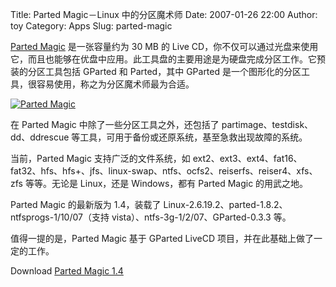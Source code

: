 Title: Parted Magic－Linux 中的分区魔术师
Date: 2007-01-26 22:00
Author: toy
Category: Apps
Slug: parted-magic

[Parted Magic](http://www.partedmagic.com/) 是一张容量约为 30 MB 的 Live
CD，你不仅可以通过光盘来使用它，而且也能够在优盘中应用。此工具盘的主要用途是为硬盘完成分区工作。它预装的分区工具包括
GParted 和 Parted，其中 GParted
是一个图形化的分区工具，很容易使用，称之为分区魔术师最为合适。

[![Parted
Magic](http://i.linuxtoy.org/i/2007/01/parted-magic_s.jpeg)](http://i.linuxtoy.org/i/2007/01/parted-magic.jpeg)

在 Parted Magic 中除了一些分区工具之外，还包括了
partimage、testdisk、dd、ddrescue
等工具，可用于备份或还原系统，基至急救出现故障的系统。

当前，Parted Magic 支持广泛的文件系统，如
ext2、ext3、ext4、fat16、fat32、hfs、hfs+、jfs、linux-swap、ntfs、ocfs2、reiserfs、reiser4、xfs、zfs
等等。无论是 Linux，还是 Windows，都有 Parted Magic 的用武之地。

Parted Magic 的最新版为 1.4，装载了
Linux-2.6.19.2、parted-1.8.2、ntfsprogs-1/10/07（支持
vista）、ntfs-3g-1/2/07、GParted-0.3.3 等。

值得一提的是，Parted Magic 基于 GParted LiveCD
项目，并在此基础上做了一定的工作。

Download [Parted Magic 1.4](http://partedmagic.com/downloads/stable/)
